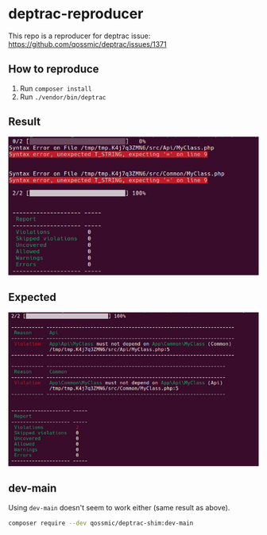 # deptrac-reproducer

This repo is a reproducer for deptrac issue: https://github.com/qossmic/deptrac/issues/1371

## How to reproduce

1. Run `composer install`
2. Run `./vendor/bin/deptrac`

## Result

![result](docs/result.png)

## Expected
![result](docs/expected.png)

## dev-main

Using `dev-main` doesn't seem to work either (same result as above).

```bash
composer require --dev qossmic/deptrac-shim:dev-main
```
